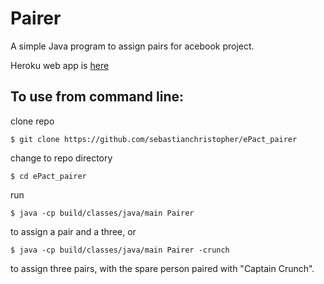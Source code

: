 # Pairer

A simple Java program to assign pairs for acebook project.

Heroku web app is [here](https://epact-pairer.herokuapp.com)

## To use from command line:
clone repo
```
$ git clone https://github.com/sebastianchristopher/ePact_pairer
```
change to repo directory
```
$ cd ePact_pairer
```
run
```
$ java -cp build/classes/java/main Pairer
```
to assign a pair and a three, or
```
$ java -cp build/classes/java/main Pairer -crunch
```
to assign three pairs, with the spare person paired with "Captain Crunch".
